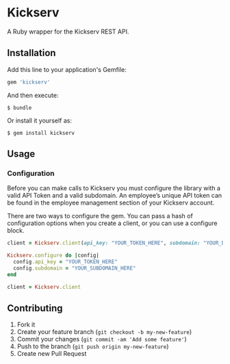# Kickserv

A Ruby wrapper for the Kickserv REST API.

## Installation

Add this line to your application's Gemfile:

```ruby
gem 'kickserv'
```

And then execute:

    $ bundle

Or install it yourself as:

    $ gem install kickserv

## Usage

### Configuration

Before you can make calls to Kickserv you must configure the library with a valid API Token and a valid subdomain.
An employee’s unique API token can be found in the employee management section of your Kickserv account.

There are two ways to configure the  gem. You can pass a hash of configuration options when you create
a client, or you can use a configure block.

```ruby
client = Kickserv.client(api_key: "YOUR_TOKEN_HERE", subdomain: "YOUR_DOMAIN_HERE")
```

```ruby
Kickserv.configure do |config|
  config.api_key = "YOUR_TOKEN_HERE"
  config.subdomain = "YOUR_SUBDOMAIN_HERE"
end

client = Kickserv.client
```

## Contributing

1. Fork it
2. Create your feature branch (`git checkout -b my-new-feature`)
3. Commit your changes (`git commit -am 'Add some feature'`)
4. Push to the branch (`git push origin my-new-feature`)
5. Create new Pull Request

